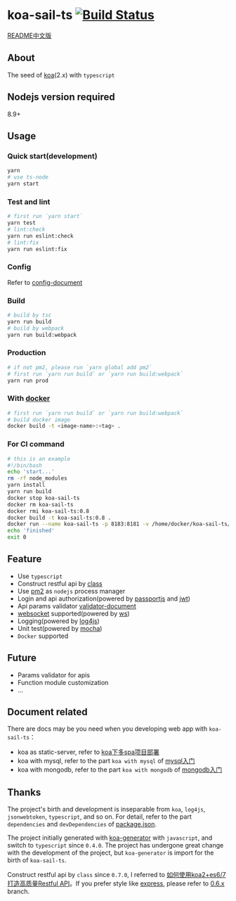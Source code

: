 # koa-sail-ts [![Build Status](https://travis-ci.org/vdfor/koa-sail-ts.svg?branch=master)](https://travis-ci.org/vdfor/koa-sail-ts)

[README中文版](README.md)

## About
The seed of [koa](https://github.com/koajs/koa)(2.x) with `typescript`

## Nodejs version required
8.9+

## Usage
### Quick start(development)
```bash
yarn
# use ts-node
yarn start
```

### Test and lint
```bash
# first run `yarn start`
yarn test
# lint:check
yarn run eslint:check
# lint:fix
yarn run eslint:fix
```

### Config
Refer to [config-document](docs/config-document.md)

### Build

```bash
# build by tsc
yarn run build
# build by webpack
yarn run build:webpack
```

### Production
```bash
# if not pm2, please run `yarn global add pm2`
# first run `yarn run build` or `yarn run build:webpack`
yarn run prod
```

### With [docker](https://www.docker.com)
```bash
# first run `yarn run build` or `yarn run build:webpack`
# build docker image
docker build -t <image-name>:<tag> .
```

### For CI command
```bash
# this is an example
#!/bin/bash
echo 'start...'
rm -rf node_modules
yarn install
yarn run build
docker stop koa-sail-ts
docker rm koa-sail-ts
docker rmi koa-sail-ts:0.8
docker build -t koa-sail-ts:0.8 .
docker run --name koa-sail-ts -p 8183:8181 -v /home/docker/koa-sail-ts/logs:/usr/src/app/logs -d koa-sail-ts:0.8
echo 'finished'
exit 0
```

## Feature
+ Use `typescript`
+ Construct restful api by [class](https://developer.mozilla.org/en-US/docs/Web/JavaScript/Reference/Classes)
+ Use [pm2](http://pm2.keymetrics.io) as `nodejs` process manager
+ Login and api authorization(powered by [passportjs](http://www.passportjs.org) and [jwt](https://github.com/auth0/node-jsonwebtoken))
+ Api params validator [validator-document](docs/validator-document.md)
+ [websocket](https://developer.mozilla.org/en-US/docs/Web/API/WebSockets_API) supported(powered by [ws](https://github.com/websockets/ws))
+ Logging(powered by [log4js](https://github.com/stritti/log4js))
+ Unit test(powered by [mocha](https://mochajs.org/))
+ `Docker` supported

## Future
+ Params validator for apis
+ Function module customization
+ ...

## Document related
There are docs may be you need when you developing web app with `koa-sail-ts`：

+ koa as static-server, refer to [koa下多spa项目部署](https://github.com/vdfor/docs/blob/master/node.js/koa%E4%B8%8B%E5%A4%9Aspa%E9%A1%B9%E7%9B%AE%E9%83%A8%E7%BD%B2.md)
+ koa with mysql, refer to the part `koa with mysql` of [mysql入门](https://github.com/vdfor/docs/blob/master/MySQL%E5%85%A5%E9%97%A8.md)
+ koa with mongodb, refer to the part `koa with mongodb` of [mongodb入门](https://github.com/vdfor/docs/blob/master/MongoDB%E5%85%A5%E9%97%A8.md)

## Thanks
The project's birth and development is inseparable from `koa`, `log4js`, `jsonwebtoken`, `typescript`, and so on. For detail, refer to the part `dependencies` and `devDependencies` of [package.json](package.json).

The project initially generated with [koa-generator](https://github.com/17koa/koa-generator) with `javascript`, and switch to `typescript` since `0.4.0`. The project has undergone great change with the development of the project, but `koa-generator` is import for the birth of `koa-sail-ts`.

Construct restful api by `class` since `0.7.0`, I referred to [如何使用koa2+es6/7打造高质量Restful API](https://zhuanlan.zhihu.com/p/26216336)。If you prefer style like [express](https://github.com/expressjs/express), please refer to [0.6.x](https://github.com/vdfor/koa-sail-ts/tree/0.6.x) branch.

